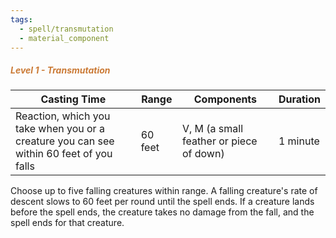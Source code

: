 ```yaml
---
tags:
  - spell/transmutation
  - material_component
---
```

##### *<span style="color:rgb(203, 123, 55)">Level 1 - Transmutation</span>*

|Casting Time|Range|Components|Duration|
|---|---|---|---|
|Reaction, which you take when you or a creature you can see within 60 feet of you falls|60 feet|V, M (a small feather or piece of down)|1 minute|


Choose up to five falling creatures within range. A falling creature's rate of descent slows to 60 feet per round until the spell ends. If a creature lands before the spell ends, the creature takes no damage from the fall, and the spell ends for that creature. 